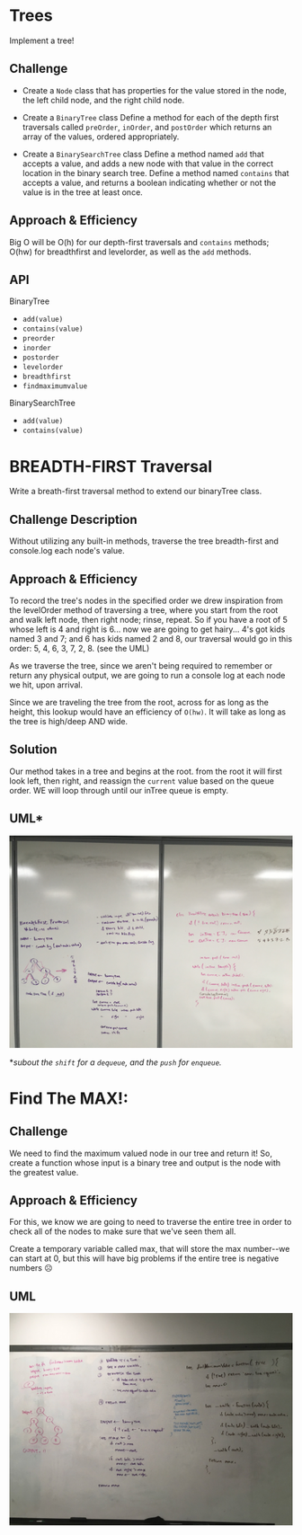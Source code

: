 # Trees
Implement a tree!

## Challenge
* Create a `Node` class that has properties for the value stored in the node, the left child node, and the right child node.

* Create a `BinaryTree` class
Define a method for each of the depth first traversals called `preOrder`, `inOrder`, and `postOrder` which returns an array of the values, ordered appropriately.

* Create a `BinarySearchTree` class
Define a method named `add` that accepts a value, and adds a new node with that value in the correct location in the binary search tree.
Define a method named `contains` that accepts a value, and returns a boolean indicating whether or not the value is in the tree at least once.

## Approach & Efficiency
Big O will be O(h) for our depth-first traversals and `contains` methods; O(hw) for breadthfirst and levelorder, as well as the `add` methods.

## API
BinaryTree
* `add(value)`
* `contains(value)`
* `preorder`
* `inorder`
* `postorder`
* `levelorder`
* `breadthfirst`
* `findmaximumvalue`

BinarySearchTree
* `add(value)`
* `contains(value)`


# BREADTH-FIRST Traversal
Write a breath-first traversal method to extend our binaryTree class. 

## Challenge Description
Without utilizing any built-in methods, traverse the tree breadth-first and console.log each node's value.

## Approach & Efficiency
To record the tree's nodes in the specified order we drew inspiration from the levelOrder method of traversing a tree, where you start from the root and walk left node, then right node; rinse, repeat. So if you have a root of 5 whose left is 4 and right is 6... now we are going to get hairy... 4's got kids named 3 and 7; and 6 has kids named 2 and 8, our traversal would go in this order: 5, 4, 6, 3, 7, 2, 8. (see the UML)

As we traverse the tree, since we aren't being required to remember or return any physical output, we are going to run a console log at each node we hit, upon arrival.

Since we are traveling the tree from the root, across for as long as the height, this lookup would have an efficiency of `O(hw)`. It will take as long as the tree is high/deep AND wide.

## Solution
Our method takes in a tree and begins at the root. from the root it will first look left, then right, and reassign the `current` value based on the queue order. WE will loop through until our inTree queue is empty.


## UML*
![whiteboarding for the breadth traversal](breadthuml.JPG)

**subout the `shift` for a `dequeue`, and the `push` for  `enqueue`.* 


# Find The MAX!:
## Challenge
We need to find the maximum valued node in our tree and return it! So, create a function whose input is a binary tree and output is the node with the greatest value.

## Approach & Efficiency
For this, we know we are going to need to traverse the entire tree in order to check all of the nodes to make sure that we've seen them all. 

Create a temporary variable called max, that will store the max number--we can start at 0, but this will have big problems if the entire tree is negative numbers ☹️

## UML
![max uml!](maxuml.jpg)